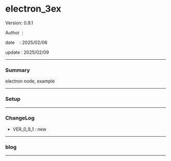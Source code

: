 ﻿# electron_3ex

 Version: 0.9.1

 Author  :

 date    : 2025/02/06

 update  : 2025/02/09 

***
### Summary

electron node, example

***
### Setup

***
### ChangeLog
* VER_0_9_1 : new

***
### blog 

***

